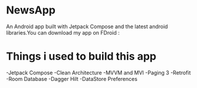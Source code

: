 # NewsApp
An Android app built with Jetpack Compose and the latest android libraries.You can download my app on FDroid : 

# Things i used to build this app

-Jetpack Compose
-Clean Architecture
-MVVM and MVI
-Paging 3
-Retrofit
-Room Database
-Dagger Hilt
-DataStore Preferences










